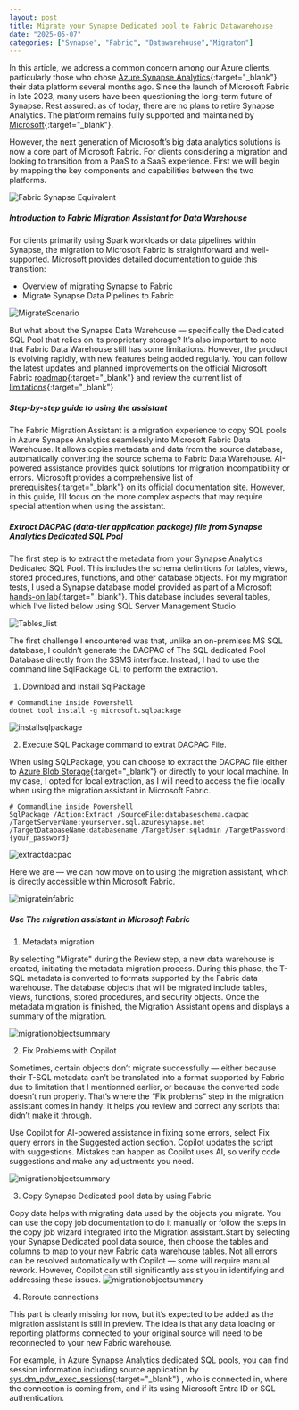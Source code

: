 ```yaml
---
layout: post
title: Migrate your Synapse Dedicated pool to Fabric Datawarehouse
date: "2025-05-07"
categories: ["Synapse", "Fabric", "Datawarehouse","Migraton"]
---
```

In this article, we address a common concern among our Azure clients, particularly those who chose [Azure Synapse Analytics](https://learn.microsoft.com/en-us/azure/synapse-analytics/overview-what-is){:target="_blank"} their data platform several months ago. Since the launch of Microsoft Fabric in late 2023, many users have been questioning the long-term future of Synapse.
Rest assured: as of today, there are no plans to retire Synapse Analytics. The platform remains fully supported and maintained by [Microsoft](https://blog.fabric.microsoft.com/en-us/blog/microsoft-fabric-explained-for-existing-synapse-users/){:target="_blank"}.

However, the next generation of Microsoft’s big data analytics solutions is now a core part of Microsoft Fabric. For clients considering a migration and looking to transition from a PaaS to a SaaS experience.
First we will begin by mapping the key components and capabilities between the two platforms.

![Fabric Synapse Equivalent](https://github.com/marc-hadjeje/marc-hadjeje.github.io/blob/main/assets/images/synapse-fabric.jpg?raw=true)

##### Introduction to Fabric Migration Assistant for Data Warehouse

For clients primarily using Spark workloads or data pipelines within Synapse, the migration to Microsoft Fabric is straightforward and well-supported. Microsoft provides detailed documentation to guide this transition:

-	Overview of migrating Synapse to Fabric
-   Migrate Synapse Data Pipelines to Fabric

![MigrateScenario](https://github.com/marc-hadjeje/marc-hadjeje.github.io/blob/main/assets/images/migration-scenariosspark.png?raw=true)

But what about the Synapse Data Warehouse — specifically the Dedicated SQL Pool that relies on its proprietary storage? It’s also important to note that Fabric Data Warehouse still has some limitations. However, the product is evolving rapidly, with new features being added regularly. You can follow the latest updates and planned improvements on the official Microsoft Fabric [roadmap](https://learn.microsoft.com/en-us/fabric/release-plan/data-warehouse){:target="_blank"} and review the current list of [limitations](https://learn.microsoft.com/en-us/fabric/data-warehouse/limitations){:target="_blank"}

##### Step-by-step guide to using the assistant

The Fabric Migration Assistant is a migration experience to copy SQL pools in Azure Synapse Analytics seamlessly into Microsoft Fabric Data Warehouse.
It allows copies metadata and data from the source database, automatically converting the source schema to Fabric Data Warehouse. AI-powered assistance provides quick solutions for migration incompatibility or errors.
Microsoft provides a comprehensive list of [prerequisites](https://learn.microsoft.com/en-us/fabric/data-warehouse/migrate-with-migration-assistant#prerequisites){:target="_blank"} on its official documentation site. However, in this guide, I’ll focus on the more complex aspects that may require special attention when using the assistant.

##### Extract DACPAC (data-tier application package) file from Synapse Analytics Dedicated SQL Pool

The first step is to extract the metadata from your Synapse Analytics Dedicated SQL Pool. This includes the schema definitions for tables, views, stored procedures, functions, and other database objects.
For my migration tests, I used a Synapse database model provided as part of a Microsoft [hands-on lab](https://github.com/solliancenet/MCW-Azure-Synapse-Analytics/blob/master/Hands-on%20lab/HOL%20step-by%20step%20-%20Azure%20Synapse%20Analytics%20end-to-end%20solution.md){:target="_blank"}. This database includes several tables, which I’ve listed below using SQL Server Management Studio

![Tables_list](https://github.com/marc-hadjeje/marc-hadjeje.github.io/blob/main/assets/images/Listoftables.jpg?raw=true)

The first challenge I encountered was that, unlike an on-premises MS SQL database, I couldn’t generate the DACPAC of The SQL dedicated Pool Database directly from the SSMS interface. Instead, I had to use the command line SqlPackage CLI to perform the extraction.

1.	Download and install SqlPackage

```
# Commandline inside Powershell
dotnet tool install -g microsoft.sqlpackage
```

![installsqlpackage](https://github.com/marc-hadjeje/marc-hadjeje.github.io/blob/main/assets/images/installsqlpackage.png?raw=true)

2.	Execute SQL Package command to extrat DACPAC File.

When using SQLPackage, you can choose to extract the DACPAC file either to [Azure Blob Storage](https://learn.microsoft.com/en-us/sql/tools/sqlpackage/sqlpackage-for-azure-synapse-analytics?view=sql-server-ver16#example){:target="_blank"} or directly to your local machine. In my case, I opted for local extraction, as I will need to access the file locally when using the migration assistant in Microsoft Fabric.
```
# Commandline inside Powershell
SqlPackage /Action:Extract /SourceFile:databaseschema.dacpac /TargetServerName:yourserver.sql.azuresynapse.net /TargetDatabaseName:databasename /TargetUser:sqladmin /TargetPassword:{your_password} 
```
![extractdacpac](https://github.com/marc-hadjeje/marc-hadjeje.github.io/blob/main/assets/images/extractdacsql.png?raw=true)

Here we are — we can now move on to using the migration assistant, which is directly accessible within Microsoft Fabric.

![migrateinfabric](https://github.com/marc-hadjeje/marc-hadjeje.github.io/blob/main/assets/images/migrateinfabric.jpg?raw=true)

##### Use The migration assistant in Microsoft Fabric 

1.	Metadata migration


By selecting "Migrate" during the Review step, a new data warehouse is created, initiating the metadata migration process. During this phase, the T-SQL metadata is converted to formats supported by the Fabric data warehouse. The database objects that will be migrated include tables, views, functions, stored procedures, and security objects. Once the metadata migration is finished, the Migration Assistant opens and displays a summary of the migration.

![migrationobjectsummary](https://github.com/marc-hadjeje/marc-hadjeje.github.io/blob/main/assets/images/migratedobjectjpg.jpg?raw=true)

2.	Fix Problems with Copilot

Sometimes, certain objects don’t migrate successfully — either because their T-SQL metadata can’t be translated into a format supported by Fabric due to limitation that I mentionned earlier, or because the converted code doesn’t run properly. That’s where the “Fix problems” step in the migration assistant comes in handy: it helps you review and correct any scripts that didn’t make it through.

Use Copilot for AI-powered assistance in fixing some errors, select Fix query errors in the Suggested action section. Copilot updates the script with suggestions. Mistakes can happen as Copilot uses AI, so verify code suggestions and make any adjustments you need.

![migrationobjectsummary](https://github.com/marc-hadjeje/marc-hadjeje.github.io/blob/main/assets/images/fixthepb.png?raw=true)

3.	Copy Synapse Dedicated pool data by using Fabric 

Copy data helps with migrating data used by the objects you migrate. You can use the copy job documentation to do it manually or follow the steps in the copy job wizard integrated into the Migration assistant.Start by selecting your Synapse Dedicated pool data source, then choose the tables and columns to map to your new Fabric data warehouse tables.
Not all errors can be resolved automatically with Copilot — some will require manual rework. However, Copilot can still significantly assist you in identifying and addressing these issues.
![migrationobjectsummary](https://github.com/marc-hadjeje/marc-hadjeje.github.io/blob/main/assets/images/mappingtable.png?raw=true)


4.	Reroute connections

This part is clearly missing for now, but it’s expected to be added as the migration assistant is still in preview. The idea is that any data loading or reporting platforms connected to your original source will need to be reconnected to your new Fabric warehouse.

For example, in Azure Synapse Analytics dedicated SQL pools, you can find session information including source application by [sys.dm_pdw_exec_sessions](https://learn.microsoft.com/en-us/sql/relational-databases/system-dynamic-management-views/sys-dm-pdw-exec-sessions-transact-sql?view=aps-pdw-2016-au7){:target="_blank"} , who is connected in, where the connection is coming from, and if its using Microsoft Entra ID or SQL authentication.